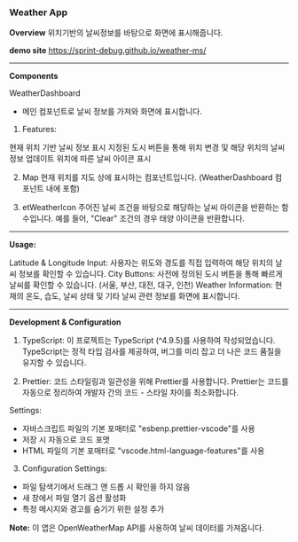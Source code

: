 ### Weather App

**Overview**
위치기반의 날씨정보를 바탕으로 화면에 표시해줍니다.

**demo site**
https://sprint-debug.github.io/weather-ms/

<hr>

**Components**

WeatherDashboard

- 메인 컴포넌트로 날씨 정보를 가져와 화면에 표시합니다.

1. Features:

현재 위치 기반 날씨 정보 표시
지정된 도시 버튼을 통해 위치 변경 및 해당 위치의 날씨 정보 업데이트
위치에 따른 날씨 아이콘 표시

2. Map
   현재 위치를 지도 상에 표시하는 컴포넌트입니다. (WeatherDashboard 컴포넌트 내에 포함)

3. etWeatherIcon
   주어진 날씨 조건을 바탕으로 해당하는 날씨 아이콘을 반환하는 함수입니다. 예를 들어, "Clear" 조건의 경우 태양 아이콘을 반환합니다.

<hr>

**Usage:**

Latitude & Longitude Input: 사용자는 위도와 경도를 직접 입력하여 해당 위치의 날씨 정보를 확인할 수 있습니다.
City Buttons: 사전에 정의된 도시 버튼을 통해 빠르게 날씨를 확인할 수 있습니다. (서울, 부산, 대전, 대구, 인천)
Weather Information: 현재의 온도, 습도, 날씨 상태 및 기타 날씨 관련 정보를 화면에 표시합니다.

<hr>

**Development & Configuration**

1. TypeScript:
   이 프로젝트는 TypeScript (^4.9.5)를 사용하여 작성되었습니다. TypeScript는 정적 타입 검사를 제공하여, 버그를 미리 잡고 더 나은 코드 품질을 유지할 수 있습니다.

2. Prettier:
   코드 스타일링과 일관성을 위해 Prettier를 사용합니다. Prettier는 코드를 자동으로 정리하여 개발자 간의 코드 - 스타일 차이를 최소화합니다.

Settings:

- 자바스크립트 파일의 기본 포매터로 "esbenp.prettier-vscode"를 사용
- 저장 시 자동으로 코드 포맷
- HTML 파일의 기본 포매터로 "vscode.html-language-features"를 사용

3. Configuration Settings:

- 파일 탐색기에서 드래그 앤 드롭 시 확인을 하지 않음
- 새 창에서 파일 열기 옵션 활성화
- 특정 메시지와 경고를 숨기기 위한 설정 추가

**Note:**
이 앱은 OpenWeatherMap API를 사용하여 날씨 데이터를 가져옵니다.
